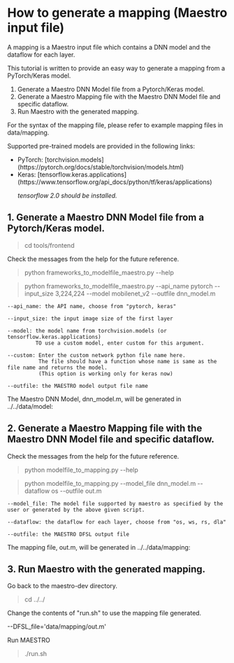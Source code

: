 # How to generate a mapping (Maestro input file)
A mapping is a Maestro input file which contains a DNN model and the dataflow for each layer.

This tutorial is written to provide an easy way to generate a mapping from a PyTorch/Keras model.

1. Generate a Maestro DNN Model file from a Pytorch/Keras model.
2. Generate a Maestro Mapping file with the Maestro DNN Model file and specific dataflow.
3. Run Maestro with the generated mapping.

For the syntax of the mapping file, please refer to example mapping files in data/mapping.

Supported pre-trained models are provided in the following links:

<ul>
  <li> PyTorch: [torchvision.models](https://pytorch.org/docs/stable/torchvision/models.html) </li>
  <li> Keras: [tensorflow.keras.applications](https://www.tensorflow.org/api_docs/python/tf/keras/applications) 
  
  *tensorflow 2.0 should be installed.* </li>
</ul>

## 1. Generate a Maestro DNN Model file from a Pytorch/Keras model.
> cd tools/frontend

Check the messages from the help for the future reference.
> python frameworks_to_modelfile_maestro.py --help

> python frameworks_to_modelfile_maestro.py --api_name pytorch --input_size 3,224,224 --model mobilenet_v2 --outfile dnn_model.m 
```
--api_name: the API name, choose from "pytorch, keras"

--input_size: the input image size of the first layer

--model: the model name from torchvision.models (or tensorflow.keras.applications)
         TO use a custom model, enter custom for this argument.

--custom: Enter the custom network python file name here. 
          The file should have a function whose name is same as the file name and returns the model.
          (This option is working only for keras now)
          
--outfile: the MAESTRO model output file name
```
The Maestro DNN Model, dnn_model.m, will be generated in ../../data/model:

## 2. Generate a Maestro Mapping file with the Maestro DNN Model file and specific dataflow.
Check the messages from the help for the future reference.
> python modelfile_to_mapping.py --help

> python modelfile_to_mapping.py --model_file dnn_model.m --dataflow os --outfile out.m 
```
--model_file: The model file supported by maestro as specified by the user or generated by the above given script.

--dataflow: the dataflow for each layer, choose from "os, ws, rs, dla"
          
--outfile: the MAESTRO DFSL output file
```

The mapping file, out.m, will be generated in ../../data/mapping:

## 3. Run Maestro with the generated mapping.

Go back to the maestro-dev directory.

> cd ../../

Change the contents of "run.sh" to use the mapping file generated.

--DFSL_file='data/mapping/out.m'

Run MAESTRO

> ./run.sh
